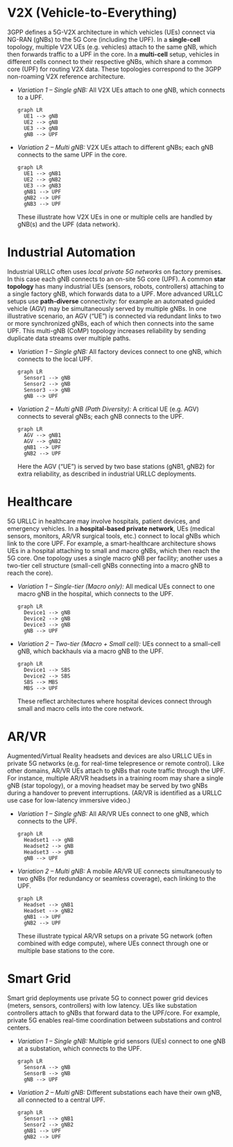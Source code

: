 # V2X (Vehicle-to-Everything)

3GPP defines a 5G-V2X architecture in which vehicles (UEs) connect via NG-RAN (gNBs) to the 5G Core (including the UPF).  In a **single-cell** topology, multiple V2X UEs (e.g. vehicles) attach to the same gNB, which then forwards traffic to a UPF in the core.  In a **multi-cell** setup, vehicles in different cells connect to their respective gNBs, which share a common core (UPF) for routing V2X data. These topologies correspond to the 3GPP non-roaming V2X reference architecture.

* *Variation 1 – Single gNB:* All V2X UEs attach to one gNB, which connects to a UPF.

  ```mermaid
  graph LR
    UE1 --> gNB
    UE2 --> gNB
    UE3 --> gNB
    gNB --> UPF
  ```
* *Variation 2 – Multi gNB:* V2X UEs attach to different gNBs; each gNB connects to the same UPF in the core.

  ```mermaid
  graph LR
    UE1 --> gNB1
    UE2 --> gNB2
    UE3 --> gNB3
    gNB1 --> UPF
    gNB2 --> UPF
    gNB3 --> UPF
  ```

  These illustrate how V2X UEs in one or multiple cells are handled by gNB(s) and the UPF (data network).

# Industrial Automation

Industrial URLLC often uses *local private 5G networks* on factory premises. In this case each gNB connects to an on-site 5G core (UPF). A common **star topology** has many industrial UEs (sensors, robots, controllers) attaching to a single factory gNB, which forwards data to a UPF. More advanced URLLC setups use **path-diverse** connectivity: for example an automated guided vehicle (AGV) may be simultaneously served by multiple gNBs. In one illustrative scenario, an AGV (“UE”) is connected via redundant links to two or more synchronized gNBs, each of which then connects into the same UPF. This multi-gNB (CoMP) topology increases reliability by sending duplicate data streams over multiple paths.

* *Variation 1 – Single gNB:* All factory devices connect to one gNB, which connects to the local UPF.

  ```mermaid
  graph LR
    Sensor1 --> gNB
    Sensor2 --> gNB
    Sensor3 --> gNB
    gNB --> UPF
  ```
* *Variation 2 – Multi gNB (Path Diversity):* A critical UE (e.g. AGV) connects to several gNBs; each gNB connects to the UPF.

  ```mermaid
  graph LR
    AGV --> gNB1
    AGV --> gNB2
    gNB1 --> UPF
    gNB2 --> UPF
  ```

  Here the AGV (“UE”) is served by two base stations (gNB1, gNB2) for extra reliability, as described in industrial URLLC deployments.

# Healthcare

5G URLLC in healthcare may involve hospitals, patient devices, and emergency vehicles.  In a **hospital-based private network**, UEs (medical sensors, monitors, AR/VR surgical tools, etc.) connect to local gNBs which link to the core UPF.  For example, a smart-healthcare architecture shows UEs in a hospital attaching to small and macro gNBs, which then reach the 5G core.  One topology uses a single macro gNB per facility; another uses a two-tier cell structure (small-cell gNBs connecting into a macro gNB to reach the core).

* *Variation 1 – Single-tier (Macro only):* All medical UEs connect to one macro gNB in the hospital, which connects to the UPF.

  ```mermaid
  graph LR
    Device1 --> gNB
    Device2 --> gNB
    Device3 --> gNB
    gNB --> UPF
  ```
* *Variation 2 – Two-tier (Macro + Small cell):* UEs connect to a small-cell gNB, which backhauls via a macro gNB to the UPF.

  ```mermaid
  graph LR
    Device1 --> SBS
    Device2 --> SBS
    SBS --> MBS
    MBS --> UPF
  ```

  These reflect architectures where hospital devices connect through small and macro cells into the core network.

# AR/VR

Augmented/Virtual Reality headsets and devices are also URLLC UEs in private 5G networks (e.g. for real-time telepresence or remote control).  Like other domains, AR/VR UEs attach to gNBs that route traffic through the UPF.  For instance, multiple AR/VR headsets in a training room may share a single gNB (star topology), or a moving headset may be served by two gNBs during a handover to prevent interruptions.  (AR/VR is identified as a URLLC use case for low-latency immersive video.)

* *Variation 1 – Single gNB:* All AR/VR UEs connect to one gNB, which connects to the UPF.

  ```mermaid
  graph LR
    Headset1 --> gNB
    Headset2 --> gNB
    Headset3 --> gNB
    gNB --> UPF
  ```
* *Variation 2 – Multi gNB:* A mobile AR/VR UE connects simultaneously to two gNBs (for redundancy or seamless coverage), each linking to the UPF.

  ```mermaid
  graph LR
    Headset --> gNB1
    Headset --> gNB2
    gNB1 --> UPF
    gNB2 --> UPF
  ```

  These illustrate typical AR/VR setups on a private 5G network (often combined with edge compute), where UEs connect through one or multiple base stations to the core.

# Smart Grid

Smart grid deployments use private 5G to connect power grid devices (meters, sensors, controllers) with low latency. UEs like substation controllers attach to gNBs that forward data to the UPF/core.  For example, private 5G enables real-time coordination between substations and control centers.

* *Variation 1 – Single gNB:* Multiple grid sensors (UEs) connect to one gNB at a substation, which connects to the UPF.

  ```mermaid
  graph LR
    SensorA --> gNB
    SensorB --> gNB
    gNB --> UPF
  ```
* *Variation 2 – Multi gNB:* Different substations each have their own gNB, all connected to a central UPF.

  ```mermaid
  graph LR
    Sensor1 --> gNB1
    Sensor2 --> gNB2
    gNB1 --> UPF
    gNB2 --> UPF
  ```
